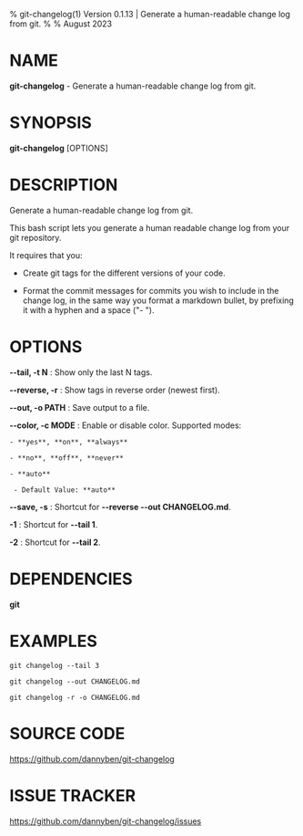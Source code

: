 % git-changelog(1) Version 0.1.13 | Generate a human-readable change log from git.
% 
% August 2023

NAME
==================================================

**git-changelog** - Generate a human-readable change log from git.

SYNOPSIS
==================================================

**git-changelog** [OPTIONS]

DESCRIPTION
==================================================

Generate a human-readable change log from git.



This bash script lets you generate a human readable change log from your git repository.



It requires that you:

- Create git tags for the different versions of your code.

- Format the commit messages for commits you wish to include in the change log, in the same way you format a markdown bullet, by prefixing it with a hyphen and a space ("- ").


OPTIONS
==================================================

**--tail, -t N**
:    Show only the last N tags.


**--reverse, -r**
:    Show tags in reverse order (newest first).


**--out, -o PATH**
:    Save output to a file.


**--color, -c MODE**
:    Enable or disable color. Supported modes:
    
    - **yes**, **on**, **always**
    
    - **no**, **off**, **never**
    
    - **auto**

     - Default Value: **auto**

**--save, -s**
:    Shortcut for **--reverse --out CHANGELOG.md**.


**-1**
:    Shortcut for **--tail 1**.


**-2**
:    Shortcut for **--tail 2**.


DEPENDENCIES
==================================================

**git**

EXAMPLES
==================================================

~~~
git changelog --tail 3

git changelog --out CHANGELOG.md

git changelog -r -o CHANGELOG.md

~~~

SOURCE CODE
==================================================

https://github.com/dannyben/git-changelog


ISSUE TRACKER
==================================================

https://github.com/dannyben/git-changelog/issues
